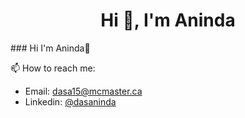 <h1 align="center">Hi 👋, I'm Aninda</h1>
### Hi I'm Aninda👋

📫 How to reach me: 
- Email: dasa15@mcmaster.ca
- Linkedin: [@dasaninda](https://www.linkedin.com/in/dasaninda/)
<!--
**dasaninda/dasaninda** is a ✨ _special_ ✨ repository because its `README.md` (this file) appears on your GitHub profile.

Here are some ideas to get you started:


### 🔭 I’m currently working on ...
### 🌱 I’m currently learning ...
### 👯 I’m looking to collaborate on ...
### 🤔 I’m looking for help with ...
### 💬 Ask me about ...
### 📫 How to reach me: ...
### 😄 Pronouns: ...
### ⚡ Fun fact: ...
-->
